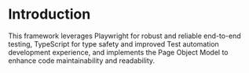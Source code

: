# Introduction

This framework leverages Playwright for robust and reliable end-to-end testing, TypeScript for type safety and improved Test automation development experience, and implements the Page Object Model to enhance code maintainability and readability.

